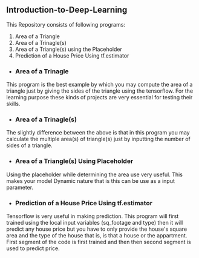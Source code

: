 ## Introduction-to-Deep-Learning

This Repository consists of following programs:
1.  Area of a Triangle
2.  Area of a Trinagle(s)
3.  Area of a Triangle(s) using the Placeholder
4.  Prediction of a House Price Using tf.estimator

- ### **Area of a Trinagle**
This program is the best example by which you may compute the area of a triangle just by giving the sides of the triangle using the tensorflow. For the learning purpose these kinds of projects are very essential for testing their skills.

- ### **Area of a Trinagle(s)**
The slightly difference between the above is that in this program you may calculate the multiple area(s) of triangle(s) just by inputting the number of sides of a triangle.

- ### **Area of a Triangle(s) Using Placeholder**
Using the placeholder while determining the area use very useful. This makes your model Dynamic nature that is this can be use as a input parameter.

- ### **Prediction of a House Price Using tf.estimator**
Tensorflow is very useful in making prediction. This program will first trained using the local input variables (sq_footage and type) then it will predict any house price but you have to only provide the house's square area and the type of the house that is, is that a house or the appartment.
First segment of the code is first trained and then then second segment is used to predict price.

